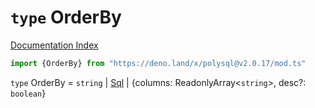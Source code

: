 # `type` OrderBy

[Documentation Index](../README.md)

```ts
import {OrderBy} from "https://deno.land/x/polysql@v2.0.17/mod.ts"
```

`type` OrderBy = `string` | [Sql](../class.Sql/README.md) | \{columns: ReadonlyArray\<`string`>, desc?: `boolean`}